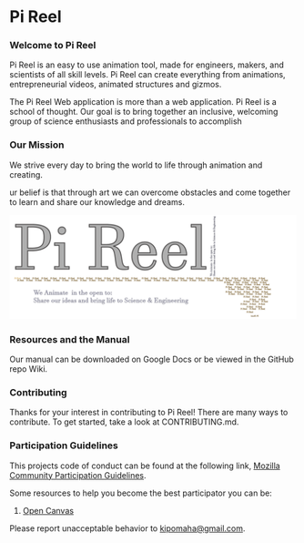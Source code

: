 # Pi Reel

### Welcome to Pi Reel
  Pi Reel is an easy to use animation tool, made for engineers, makers, and scientists of all skill levels. Pi Reel can create everything from animations, entrepreneurial videos, animated structures and gizmos.  


  The Pi Reel Web application is more than a web application. Pi Reel is a school of thought. Our goal is to bring together an inclusive, welcoming group of science enthusiasts and professionals to accomplish

### Our Mission   
  We strive every day to bring the world to life through animation and creating.

  ur belief is that through art we can overcome obstacles and come together to learn and share our knowledge and dreams.  

![Pi Reel Logo](img/pireel.png)    

### Resources and the Manual  
  Our manual can be downloaded on Google Docs or be viewed in the GitHub repo Wiki.  

### Contributing   
  Thanks for your interest in contributing to Pi Reel! There are many ways to contribute. To get started, take a look at CONTRIBUTING.md.

### Participation Guidelines  
  This projects code of conduct can be found at the following link, 
  [Mozilla Community Participation Guidelines](https://www.mozilla.org/en-US/about/governance/policies/participation/). 
  
  Some resources to help you become the best participator you can be:  
  1. [Open Canvas](https://mozilla.github.io/open-leadership-training-series/articles/opening-your-project/develop-an-open-project-strategy-with-open-canvas/#introducing-open-canvas)
  
  Please report unacceptable behavior to kipomaha@gmail.com.  


